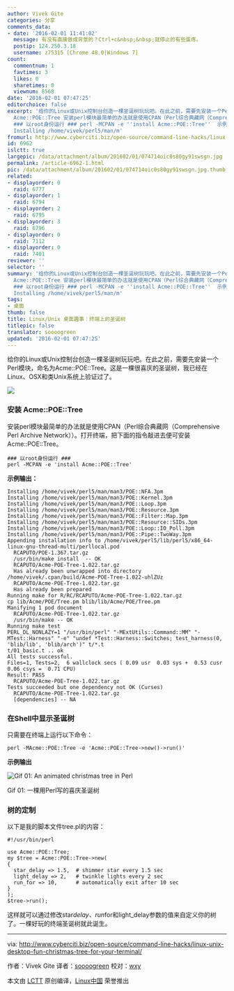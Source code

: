 ```yaml
---
author: Vivek Gite
categories: 分享
comments_data:
- date: '2016-02-01 11:41:02'
  message: 有没有直接做成背景的？Ctrl+c&nbsp;&nbsp;就停止的有些蛋疼。
  postip: 124.250.3.18
  username: z75315 [Chrome 48.0|Windows 7]
count:
  commentnum: 1
  favtimes: 3
  likes: 0
  sharetimes: 0
  viewnum: 8568
date: '2016-02-01 07:47:25'
editorchoice: false
excerpt: '给你的Linux或Unix控制台创造一棵圣诞树玩玩吧。在此之前，需要先安装一个Perl模块，命名为Acme::POE::Tree。这是一棵很喜庆的圣诞树，我已经在Linux、OSX和类Unix系统上验证过了。  安装
  Acme::POE::Tree 安装perl模块最简单的办法就是使用CPAN（Perl综合典藏网（Comprehensive Perl Archive Network））。打开终端，把下面的指令敲进去便可安装Acme::POE::Tree。
  ### 以root身份运行 ### perl -MCPAN -e ''install Acme::POE::Tree''  示例输出： Installing /home/vivek/perl5/man/man3/POE::NFA.3pm
  Installing /home/vivek/perl5/man/m'
fromurl: http://www.cyberciti.biz/open-source/command-line-hacks/linux-unix-desktop-fun-christmas-tree-for-your-terminal/
id: 6962
islctt: true
largepic: /data/attachment/album/201602/01/074714oic0s80gy91swsgn.jpg
permalink: /article-6962-1.html
pic: /data/attachment/album/201602/01/074714oic0s80gy91swsgn.jpg.thumb.jpg
related:
- displayorder: 0
  raid: 6777
- displayorder: 1
  raid: 6794
- displayorder: 2
  raid: 6795
- displayorder: 3
  raid: 6796
- displayorder: 0
  raid: 7112
- displayorder: 0
  raid: 7401
reviewer: ''
selector: ''
summary: '给你的Linux或Unix控制台创造一棵圣诞树玩玩吧。在此之前，需要先安装一个Perl模块，命名为Acme::POE::Tree。这是一棵很喜庆的圣诞树，我已经在Linux、OSX和类Unix系统上验证过了。  安装
  Acme::POE::Tree 安装perl模块最简单的办法就是使用CPAN（Perl综合典藏网（Comprehensive Perl Archive Network））。打开终端，把下面的指令敲进去便可安装Acme::POE::Tree。
  ### 以root身份运行 ### perl -MCPAN -e ''install Acme::POE::Tree''  示例输出： Installing /home/vivek/perl5/man/man3/POE::NFA.3pm
  Installing /home/vivek/perl5/man/m'
tags:
- 桌面
thumb: false
title: Linux/Unix 桌面趣事：终端上的圣诞树
titlepic: false
translator: soooogreen
updated: '2016-02-01 07:47:25'
---
```


给你的Linux或Unix控制台创造一棵圣诞树玩玩吧。在此之前，需要先安装一个Perl模块，命名为Acme::POE::Tree。这是一棵很喜庆的圣诞树，我已经在Linux、OSX和类Unix系统上验证过了。


![](/data/attachment/album/201602/01/074714oic0s80gy91swsgn.jpg)


### 安装 Acme::POE::Tree


安装perl模块最简单的办法就是使用CPAN（Perl综合典藏网（Comprehensive Perl Archive Network））。打开终端，把下面的指令敲进去便可安装Acme::POE::Tree。



```
### 以root身份运行 ###
perl -MCPAN -e 'install Acme::POE::Tree'

```

**示例输出：**



```
Installing /home/vivek/perl5/man/man3/POE::NFA.3pm
Installing /home/vivek/perl5/man/man3/POE::Kernel.3pm
Installing /home/vivek/perl5/man/man3/POE::Loop.3pm
Installing /home/vivek/perl5/man/man3/POE::Resource.3pm
Installing /home/vivek/perl5/man/man3/POE::Filter::Map.3pm
Installing /home/vivek/perl5/man/man3/POE::Resource::SIDs.3pm
Installing /home/vivek/perl5/man/man3/POE::Loop::IO_Poll.3pm
Installing /home/vivek/perl5/man/man3/POE::Pipe::TwoWay.3pm
Appending installation info to /home/vivek/perl5/lib/perl5/x86_64-linux-gnu-thread-multi/perllocal.pod
  RCAPUTO/POE-1.367.tar.gz
  /usr/bin/make install  -- OK
  RCAPUTO/Acme-POE-Tree-1.022.tar.gz
  Has already been unwrapped into directory /home/vivek/.cpan/build/Acme-POE-Tree-1.022-uhlZUz
  RCAPUTO/Acme-POE-Tree-1.022.tar.gz
  Has already been prepared
Running make for R/RC/RCAPUTO/Acme-POE-Tree-1.022.tar.gz
cp lib/Acme/POE/Tree.pm blib/lib/Acme/POE/Tree.pm
Manifying 1 pod document
  RCAPUTO/Acme-POE-Tree-1.022.tar.gz
  /usr/bin/make -- OK
Running make test
PERL_DL_NONLAZY=1 "/usr/bin/perl" "-MExtUtils::Command::MM" "-MTest::Harness" "-e" "undef *Test::Harness::Switches; test_harness(0, 'blib/lib', 'blib/arch')" t/*.t
t/01_basic.t .. ok
All tests successful.
Files=1, Tests=2,  6 wallclock secs ( 0.09 usr  0.03 sys +  0.53 cusr  0.06 csys =  0.71 CPU)
Result: PASS
  RCAPUTO/Acme-POE-Tree-1.022.tar.gz
Tests succeeded but one dependency not OK (Curses)
  RCAPUTO/Acme-POE-Tree-1.022.tar.gz
  [dependencies] -- NA

```

### 在Shell中显示圣诞树


只需要在终端上运行以下命令：



```
perl -MAcme::POE::Tree -e 'Acme::POE::Tree->new()->run()'

```

**示例输出**


![Gif 01: An animated christmas tree in Perl](/data/attachment/album/201602/01/074728o5nouo5nfljt8515.gif)


Gif 01: 一棵用Perl写的喜庆圣诞树


### 树的定制


以下是我的脚本文件tree.pl的内容：



```
#!/usr/bin/perl

use Acme::POE::Tree;
my $tree = Acme::POE::Tree->new(
{
  star_delay => 1.5,  # shimmer star every 1.5 sec
  light_delay => 2,   # twinkle lights every 2 sec
  run_for => 10,      # automatically exit after 10 sec
}
);
$tree->run();

```

这样就可以通过修改star*delay、run*for和light\_delay参数的值来自定义你的树了。一棵好玩的终端圣诞树就此诞生。




---


via: <http://www.cyberciti.biz/open-source/command-line-hacks/linux-unix-desktop-fun-christmas-tree-for-your-terminal/>


作者：Vivek Gite 译者：[soooogreen](https://github.com/soooogreen) 校对：[wxy](https://github.com/wxy)


本文由 [LCTT](https://github.com/LCTT/TranslateProject) 原创编译，[Linux中国](https://linux.cn/) 荣誉推出